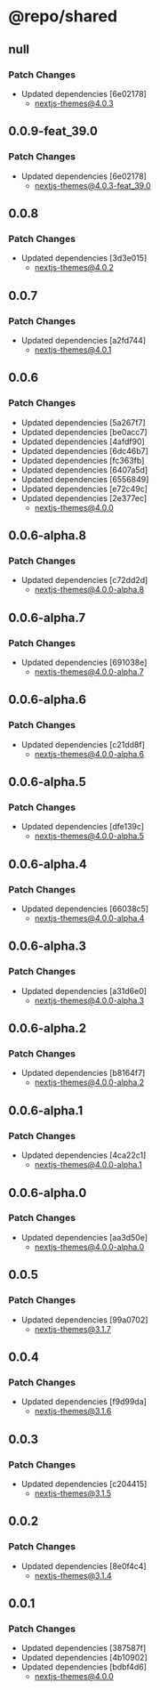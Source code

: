 # @repo/shared

## null

### Patch Changes

- Updated dependencies [6e02178]
  - nextjs-themes@4.0.3

## 0.0.9-feat_39.0

### Patch Changes

- Updated dependencies [6e02178]
  - nextjs-themes@4.0.3-feat_39.0

## 0.0.8

### Patch Changes

- Updated dependencies [3d3e015]
  - nextjs-themes@4.0.2

## 0.0.7

### Patch Changes

- Updated dependencies [a2fd744]
  - nextjs-themes@4.0.1

## 0.0.6

### Patch Changes

- Updated dependencies [5a267f7]
- Updated dependencies [be0acc7]
- Updated dependencies [4afdf90]
- Updated dependencies [6dc46b7]
- Updated dependencies [fc363fb]
- Updated dependencies [6407a5d]
- Updated dependencies [6556849]
- Updated dependencies [e72c49c]
- Updated dependencies [2e377ec]
  - nextjs-themes@4.0.0

## 0.0.6-alpha.8

### Patch Changes

- Updated dependencies [c72dd2d]
  - nextjs-themes@4.0.0-alpha.8

## 0.0.6-alpha.7

### Patch Changes

- Updated dependencies [691038e]
  - nextjs-themes@4.0.0-alpha.7

## 0.0.6-alpha.6

### Patch Changes

- Updated dependencies [c21dd8f]
  - nextjs-themes@4.0.0-alpha.6

## 0.0.6-alpha.5

### Patch Changes

- Updated dependencies [dfe139c]
  - nextjs-themes@4.0.0-alpha.5

## 0.0.6-alpha.4

### Patch Changes

- Updated dependencies [66038c5]
  - nextjs-themes@4.0.0-alpha.4

## 0.0.6-alpha.3

### Patch Changes

- Updated dependencies [a31d6e0]
  - nextjs-themes@4.0.0-alpha.3

## 0.0.6-alpha.2

### Patch Changes

- Updated dependencies [b8164f7]
  - nextjs-themes@4.0.0-alpha.2

## 0.0.6-alpha.1

### Patch Changes

- Updated dependencies [4ca22c1]
  - nextjs-themes@4.0.0-alpha.1

## 0.0.6-alpha.0

### Patch Changes

- Updated dependencies [aa3d50e]
  - nextjs-themes@4.0.0-alpha.0

## 0.0.5

### Patch Changes

- Updated dependencies [99a0702]
  - nextjs-themes@3.1.7

## 0.0.4

### Patch Changes

- Updated dependencies [f9d99da]
  - nextjs-themes@3.1.6

## 0.0.3

### Patch Changes

- Updated dependencies [c204415]
  - nextjs-themes@3.1.5

## 0.0.2

### Patch Changes

- Updated dependencies [8e0f4c4]
  - nextjs-themes@3.1.4

## 0.0.1

### Patch Changes

- Updated dependencies [387587f]
- Updated dependencies [4b10902]
- Updated dependencies [bdbf4d6]
  - nextjs-themes@4.0.0

